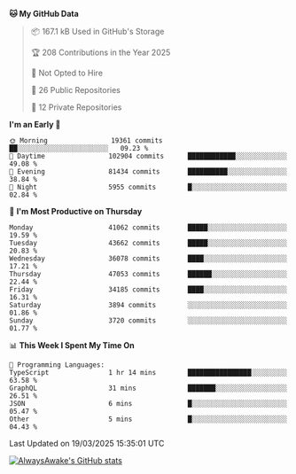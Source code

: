 <!--START_SECTION:waka-->
**🐱 My GitHub Data** 

> 📦 167.1 kB Used in GitHub's Storage 
 > 
> 🏆 208 Contributions in the Year 2025
 > 
> 🚫 Not Opted to Hire
 > 
> 📜 26 Public Repositories 
 > 
> 🔑 12 Private Repositories 
 > 
**I'm an Early 🐤** 

```text
🌞 Morning                19361 commits       ██░░░░░░░░░░░░░░░░░░░░░░░   09.23 % 
🌆 Daytime                102904 commits      ████████████░░░░░░░░░░░░░   49.08 % 
🌃 Evening                81434 commits       ██████████░░░░░░░░░░░░░░░   38.84 % 
🌙 Night                  5955 commits        █░░░░░░░░░░░░░░░░░░░░░░░░   02.84 % 
```
📅 **I'm Most Productive on Thursday** 

```text
Monday                   41062 commits       █████░░░░░░░░░░░░░░░░░░░░   19.59 % 
Tuesday                  43662 commits       █████░░░░░░░░░░░░░░░░░░░░   20.83 % 
Wednesday                36078 commits       ████░░░░░░░░░░░░░░░░░░░░░   17.21 % 
Thursday                 47053 commits       ██████░░░░░░░░░░░░░░░░░░░   22.44 % 
Friday                   34185 commits       ████░░░░░░░░░░░░░░░░░░░░░   16.31 % 
Saturday                 3894 commits        ░░░░░░░░░░░░░░░░░░░░░░░░░   01.86 % 
Sunday                   3720 commits        ░░░░░░░░░░░░░░░░░░░░░░░░░   01.77 % 
```


📊 **This Week I Spent My Time On** 

```text
💬 Programming Languages: 
TypeScript               1 hr 14 mins        ████████████████░░░░░░░░░   63.58 % 
GraphQL                  31 mins             ███████░░░░░░░░░░░░░░░░░░   26.51 % 
JSON                     6 mins              █░░░░░░░░░░░░░░░░░░░░░░░░   05.47 % 
Other                    5 mins              █░░░░░░░░░░░░░░░░░░░░░░░░   04.43 % 
```


 Last Updated on 19/03/2025 15:35:01 UTC
<!--END_SECTION:waka-->

[![AlwaysAwake's GitHub stats](https://github-readme-stats.vercel.app/api?username=AlwaysAwake&show_icons=true&theme=github_dark&count_private=true)](https://github.com/AlwaysAwake/AlwaysAwake)

